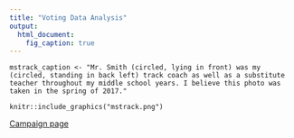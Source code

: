 ```yaml
---
title: "Voting Data Analysis"
output:
  html_document:
    fig_caption: true
---
```


```{r caption, echo = FALSE, include = FALSE, message = FALSE, warning = FALSE}
mstrack_caption <- "Mr. Smith (circled, lying in front) was my (circled, standing in back left) track coach as well as a substitute teacher throughout my middle school years. I believe this photo was taken in the spring of 2017."
```

```{r image, message = FALSE, warning = FALSE, out.width = "70%", fig.cap = mstrack_caption}
knitr::include_graphics("mstrack.png")
```

[Campaign page](https://www.smithforlynn.com/)


